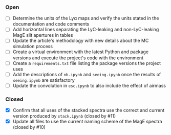 ### Open

- [ ] Determine the units of the Lyα maps and verify the units stated in the documentation and code comments 
- [ ] Add horizontal lines separating the LyC-leaking and non-LyC-leaking MagE slit apertures in tables
- [ ] Update the article's methodology with new details about the MC simulation process
- [ ] Create a virtual environment with the latest Python and package versions and execute the project's code with the environment
- [ ] Create a `requirements.txt` file listing the package versions the project uses
- [ ] Add the descriptions of `nb.ipynb` and `seeing.ipynb` once the results of `seeing.ipynb` are satisfactory
- [ ] Update the convolution in `esc.ipynb` to also include the effect of airmass

### Closed

- [x] Confirm that all uses of the stacked spectra use the correct and current version produced by `stack.ipynb` (closed by #11)
- [x] Update all files to use the current naming scheme of the MagE spectra (closed by #10)